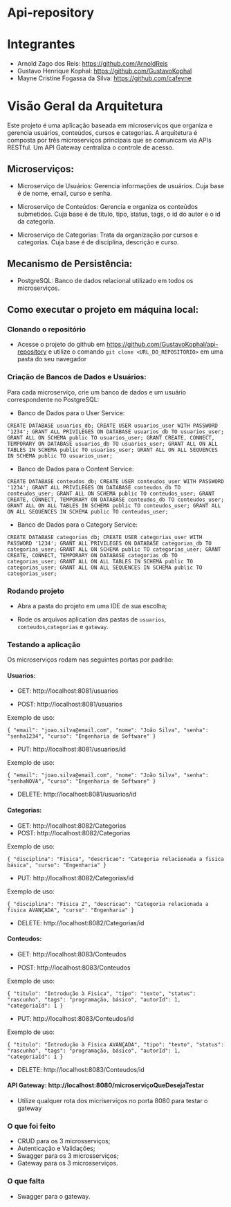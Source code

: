 # Api-repository

# Integrantes

- Arnold Zago dos Reis: https://github.com/ArnoldReis
- Gustavo Henrique Kophal: https://github.com/GustavoKophal
- Mayne Cristine Fogassa da Silva: https://github.com/cafeyne

# Visão Geral da Arquitetura

Este projeto é uma aplicação baseada em microserviços que organiza e gerencia usuários, conteúdos, cursos e categorias. A arquitetura é composta por três microserviços principais que se comunicam via APIs RESTful. Um API Gateway centraliza o controle de acesso. 


## Microserviços:

- Microserviço de Usuários: Gerencia informações de usuários. Cuja base é de nome, email, curso e senha.

- Microserviço de Conteúdos: Gerencia e organiza os conteúdos submetidos. Cuja base é de titulo, tipo, status, tags, o id do autor e o id da categoria.

- Microserviço de Categorias: Trata da organização por cursos e categorias. Cuja base é de disciplina, descrição e curso.

## Mecanismo de Persistência:

- PostgreSQL: Banco de dados relacional utilizado em todos os microserviços.

## Como executar o projeto em máquina local:

### Clonando o repositório 
- Acesse o projeto do github em https://github.com/GustavoKophal/api-repository e utilize o comando `git clone <URL_DO_REPOSITORIO>` em uma pasta do seu navegador 


### Criação de Bancos de Dados e Usuários:

Para cada microserviço, crie um banco de dados e um usuário correspondente no PostgreSQL:

- Banco de Dados para o User Service:

`CREATE DATABASE usuarios_db;
CREATE USER usuarios_user WITH PASSWORD '1234';
GRANT ALL PRIVILEGES ON DATABASE usuarios_db TO usuarios_user;
GRANT ALL ON SCHEMA public TO usuarios_user;
GRANT CREATE, CONNECT, TEMPORARY ON DATABASE usuarios_db TO usuarios_user;
GRANT ALL ON ALL TABLES IN SCHEMA public TO usuarios_user;
GRANT ALL ON ALL SEQUENCES IN SCHEMA public TO usuarios_user;`

- Banco de Dados para o Content Service:

`CREATE DATABASE conteudos_db;
CREATE USER conteudos_user WITH PASSWORD '1234';
GRANT ALL PRIVILEGES ON DATABASE conteudos_db TO conteudos_user;
GRANT ALL ON SCHEMA public TO conteudos_user;
GRANT CREATE, CONNECT, TEMPORARY ON DATABASE conteudos_db TO conteudos_user;
GRANT ALL ON ALL TABLES IN SCHEMA public TO conteudos_user;
GRANT ALL ON ALL SEQUENCES IN SCHEMA public TO conteudos_user;`

- Banco de Dados para o Category Service:

`CREATE DATABASE categorias_db;
CREATE USER categorias_user WITH PASSWORD '1234';
GRANT ALL PRIVILEGES ON DATABASE categorias_db TO categorias_user;
GRANT ALL ON SCHEMA public TO categorias_user;
GRANT CREATE, CONNECT, TEMPORARY ON DATABASE categorias_db TO categorias_user;
GRANT ALL ON ALL TABLES IN SCHEMA public TO categorias_user;
GRANT ALL ON ALL SEQUENCES IN SCHEMA public TO categorias_user;`

### Rodando projeto
- Abra a pasta do projeto em uma IDE de sua escolha;

- Rode os arquivos aplication das pastas de `usuarios`, `conteudos`,`categorias` e `gateway`.

### Testando a aplicação
Os microserviços rodam nas seguintes portas por padrão:

#### Usuarios: 

- GET: http://localhost:8081/usuarios

- POST: http://localhost:8081/usuarios

Exemplo de uso: 

`{
    "email": "joao.silva@email.com",
    "nome": "João Silva",
    "senha": "senha1234",
    "curso": "Engenharia de Software"
}`

- PUT: http://localhost:8081/usuarios/id

Exemplo de uso: 

`{
    "email": "joao.silva@email.com",
    "nome": "João Silva",
    "senha": "senhaNOVA",
    "curso": "Engenharia de Software"
}`

- DELETE: http://localhost:8081/usuarios/id



#### Categorias: 

- GET: http://localhost:8082/Categorias
- POST: http://localhost:8082/Categorias

Exemplo de uso:

`{
    "disciplina": "Fisica",
    "descricao": "Categoria relacionada a fisica básica",
    "curso": "Engenharia"
}`

- PUT: http://localhost:8082/Categorias/id

Exemplo de uso:

`{
    "disciplina": "Fisica 2",
    "descricao": "Categoria relacionada a fisica AVANÇADA",
    "curso": "Engenharia"
}`

- DELETE: http://localhost:8082/Categorias/id

#### Conteudos: 

- GET: http://localhost:8083/Conteudos

- POST: http://localhost:8083/Conteudos

Exemplo de uso: 

`{
    "titulo": "Introdução à Fisica",
    "tipo": "texto",
    "status": "rascunho",
    "tags": "programação, básico",
    "autorId": 1,
    "categoriaId": 1
}`
- PUT: http://localhost:8083/Conteudos/id

Exemplo de uso: 

`{
    "titulo": "Introdução à Fisica AVANÇADA",
    "tipo": "texto",
    "status": "rascunho",
    "tags": "programação, básico",
    "autorId": 1,
    "categoriaId": 1
}`

- DELETE: http://localhost:8083/Conteudos/id

#### API Gateway: http://localhost:8080/microserviçoQueDesejaTestar 

- Utilize qualquer rota dos micriserviços no porta 8080 para testar o gateway

### O que foi feito

- CRUD para os 3 microsserviços;
- Autenticação e Validações;
- Swagger para os 3 microsserviços;
- Gateway para os 3 microsserviços.

### O que falta

- Swagger para o gateway.




